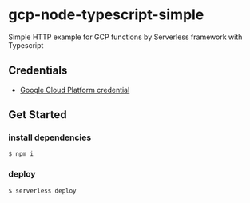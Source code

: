 <!--
title: 'Typescript HTTP Endpoint'
description: 'This example demonstrates how to setup a simple Typescript HTTP endpoint on GCP.'
layout: Doc
framework: v1
platform: 'Google Cloud'
language: nodeJS
priority: 10
authorLink: 'https://github.com/jiyeonseo'
authorName: seojeee
authorAvatar: 'https://avatars2.githubusercontent.com/u/2231510?v=4&s=140'
-->
# gcp-node-typescript-simple
Simple HTTP example for GCP functions by Serverless framework with Typescript 

## Credentials 
- [Google Cloud Platform credential](https://serverless.com/framework/docs/providers/google/guide/credentials/)

## Get Started 
### install dependencies
```
$ npm i
```

### deploy
```
$ serverless deploy
```
